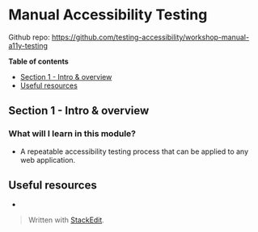 
# Manual Accessibility Testing

Github repo: https://github.com/testing-accessibility/workshop-manual-a11y-testing

**Table of contents**
- [Section 1 - Intro & overview](#section-1---intro--overview)
- [Useful resources](#useful-resources)

## Section 1 - Intro & overview

### What will I learn in this module?
- A repeatable accessibility testing process that can be applied to any web application. 

## Useful resources
- 

> Written with [StackEdit](https://stackedit.io/).
<!--stackedit_data:
eyJoaXN0b3J5IjpbMjExOTcwNjEzOSwxNTk5MzY5NDI3LDczMD
k5ODExNl19
-->